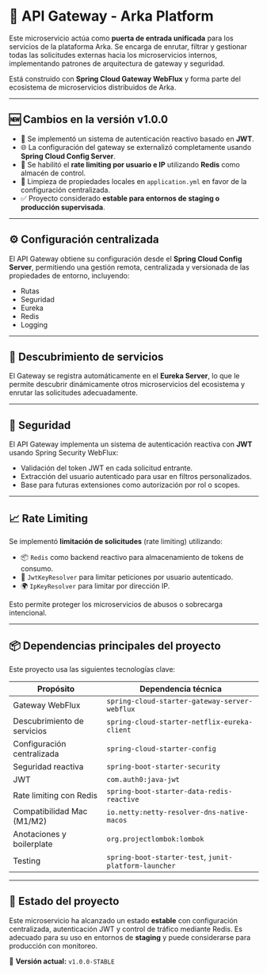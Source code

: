 # 🚪 API Gateway - Arka Platform

Este microservicio actúa como **puerta de entrada unificada** para los servicios de la plataforma Arka. Se encarga de enrutar, filtrar y gestionar todas las solicitudes externas hacia los microservicios internos, implementando patrones de arquitectura de gateway y seguridad.

Está construido con **Spring Cloud Gateway WebFlux** y forma parte del ecosistema de microservicios distribuidos de Arka.

---

## 🆕 Cambios en la versión v1.0.0

- 🔐 Se implementó un sistema de autenticación reactivo basado en **JWT**.
- 🌐 La configuración del gateway se externalizó completamente usando **Spring Cloud Config Server**.
- 🎯 Se habilitó el **rate limiting por usuario e IP** utilizando **Redis** como almacén de control.
- 🧼 Limpieza de propiedades locales en `application.yml` en favor de la configuración centralizada.
- ✅ Proyecto considerado **estable para entornos de staging o producción supervisada**.

---

## ⚙️ Configuración centralizada

El API Gateway obtiene su configuración desde el **Spring Cloud Config Server**, permitiendo una gestión remota, centralizada y versionada de las propiedades de entorno, incluyendo:

- Rutas
- Seguridad
- Eureka
- Redis
- Logging

---

## 🧭 Descubrimiento de servicios

El Gateway se registra automáticamente en el **Eureka Server**, lo que le permite descubrir dinámicamente otros microservicios del ecosistema y enrutar las solicitudes adecuadamente.

---

## 🔐 Seguridad

El API Gateway implementa un sistema de autenticación reactiva con **JWT** usando Spring Security WebFlux:

- Validación del token JWT en cada solicitud entrante.
- Extracción del usuario autenticado para usar en filtros personalizados.
- Base para futuras extensiones como autorización por rol o scopes.

---

## 📈 Rate Limiting

Se implementó **limitación de solicitudes** (rate limiting) utilizando:

- 📦 `Redis` como backend reactivo para almacenamiento de tokens de consumo.
- 🔑 `JwtKeyResolver` para limitar peticiones por usuario autenticado.
- 🌍 `IpKeyResolver` para limitar por dirección IP.

Esto permite proteger los microservicios de abusos o sobrecarga intencional.

---

## 📦 Dependencias principales del proyecto

Este proyecto usa las siguientes tecnologías clave:

| Propósito                     | Dependencia técnica                                                  |
|------------------------------|----------------------------------------------------------------------|
| Gateway WebFlux              | `spring-cloud-starter-gateway-server-webflux`                        |
| Descubrimiento de servicios  | `spring-cloud-starter-netflix-eureka-client`                         |
| Configuración centralizada   | `spring-cloud-starter-config`                                       |
| Seguridad reactiva           | `spring-boot-starter-security`                                      |
| JWT                          | `com.auth0:java-jwt`                                                 |
| Rate limiting con Redis      | `spring-boot-starter-data-redis-reactive`                            |
| Compatibilidad Mac (M1/M2)   | `io.netty:netty-resolver-dns-native-macos`                           |
| Anotaciones y boilerplate    | `org.projectlombok:lombok`                                           |
| Testing                      | `spring-boot-starter-test`, `junit-platform-launcher`                |

---

## 🧪 Estado del proyecto

Este microservicio ha alcanzado un estado **estable** con configuración centralizada, autenticación JWT y control de tráfico mediante Redis. Es adecuado para su uso en entornos de **staging** y puede considerarse para producción con monitoreo.

📌 **Versión actual:** `v1.0.0-STABLE`
